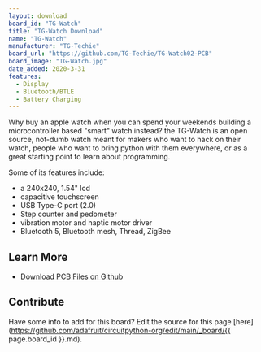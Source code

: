 ```yaml
---
layout: download
board_id: "TG-Watch"
title: "TG-Watch Download"
name: "TG-Watch"
manufacturer: "TG-Techie"
board_url: "https://github.com/TG-Techie/TG-Watch02-PCB"
board_image: "TG-Watch.jpg"
date_added: 2020-3-31
features:
  - Display
  - Bluetooth/BTLE
  - Battery Charging
---
```


Why buy an apple watch when you can spend your weekends building a microcontroller based "smart" watch instead? the TG-Watch is an open source, not-dumb watch meant for makers who want to hack on their watch, people who want to bring python with them everywhere, or as a great starting point to learn about programming.

Some of its features include:
 * a 240x240, 1.54" lcd
 * capacitive touchscreen
 * USB Type-C port (2.0)
 * Step counter and pedometer
 * vibration motor and haptic motor driver
 * Bluetooth 5, Bluetooth mesh, Thread, ZigBee

## Learn More
* [Download PCB Files on Github](https://github.com/TG-Techie/TG-Watch02-PCB)

## Contribute

Have some info to add for this board? Edit the source for this page [here](https://github.com/adafruit/circuitpython-org/edit/main/_board/{{ page.board_id }}.md).
